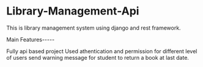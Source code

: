 # Library-Management-Api

This is library management system using django and rest framework.


Main Features-----

Fully api based project
Used athentication and permission for different level of users
send warning message for student to return a book at last date.
